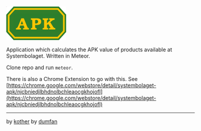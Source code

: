 ![APK](public/apk-logo.png)

Application which calculates the APK value of products available at Systembolaget. Written in Meteor.

Clone repo and run `meteor`.

There is also a Chrome Extension to go with this. See [https://chrome.google.com/webstore/detail/systembolaget-apk/njcbniedjlbhdnolbchleaocgkhojofl](https://chrome.google.com/webstore/detail/systembolaget-apk/njcbniedjlbhdnolbchleaocgkhojofl)

---

by [kother](http://www.kother.io) by [dumfan](http://dumfan.net)